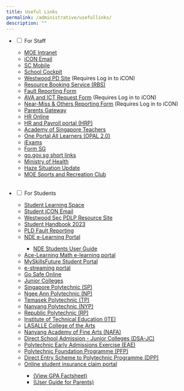 ```yaml
---
title: Useful Links
permalink: /administrative/usefullinks/
description: ""
---
```

<ul class="jekyllcodex_accordion">
	
<li><input type="checkbox" id="accordion1">
<label for="accordion1">For Staff</label><div>
<p></p><ul>
<li><a target="_blank" href="https://intranet.moe.gov.sg/">MOE Intranet</a></li>
<li><a target="_blank" href="https://workspace.google.com/dashboard">iCON Email</a></li>
<li><a target="_blank" href="https://scmobile.moe.edu.sg/">SC Mobile</a>
</li>
<li><a target="_blank" href="https://schoolcockpit.moe.gov.sg/">School Cockpit</a> </li>

<li><a target="_blank" href="https://go.gov.sg/wwstaffpd">Westwood PD Site</a> (Requires Log in to iCON)</li>

<li><a target="_blank" href="https://rbs.avero-tech.com/">Resource Booking Service (RBS)</a></li>

<li><a target="_blank" href="http://go.gov.sg/sw9yzq">Fault Reporting Form</a></li>

<li><a target="_blank" href="http://go.gov.sg/47sptz">AVA and ICT Request Form</a> (Requires Log in to iCON)</li>

<li><a target="_blank" href="https://tinyurl.com/near-miss-incident">Near-Miss &amp; Others Reporting Form</a> (Requires Log in to iCON)</li>

<li><a target="_blank" href="https://pg.moe.edu.sg/">Parents Gateway</a>
</li>
<li><a target="_blank" href="http://intranet.moe.gov.sg/hronline/Pages/Home.aspx">HR Online</a></li>

<li><a target="_blank" href="https://www.hrp.gov.sg/">HR and Payroll portal (HRP)</a></li>

<li><a target="_blank" href="https://academyofsingaporeteachers.moe.edu.sg/">Academy of Singapore Teachers</a></li>

<li><a target="_blank" href="https://www.opal2.moe.edu.sg/">One Portal All Learners (OPAL 2.0)</a></li>

<li><a target="_blank" href="https://iexams.seab.gov.sg/login">iExams</a></li>

<li><a target="_blank" href="https://form.gov.sg/">Form SG</a></li>

<li><a target="_blank" href="https://go.gov.sg/">go.gov.sg short links</a></li>

<li><a target="_blank" href="https://www.moh.gov.sg/">Ministry of Health</a></li>

<li><a target="_blank" href="https://www.haze.gov.sg/">Haze Situation Update</a></li>

<li><a target="_blank" href="https://www.mesrc.net/">MOE Sports and Recreation Club</a></li><br><p></p>
</ul></div></li>

<li><input type="checkbox" id="accordion2">
<label for="accordion2">For Students</label><div>
	<p></p><ul>
<li><a target="_blank" href="https://learning.moe.edu.sg/">Student Learning Space</a></li>
	<li><a target="_blank" href="https://workspace.google.com/dashboard">Student iCON Email</a></li>
<li>	<a target="_blank" href="https://go.gov.sg/pdlpwwss">Westwood Sec PDLP Resource Site</a></li>
	
<li><a target="_blank" href="https://drive.google.com/file/d/1GSjC_XxSwQJra0EgTCyTdvJEHI32JfNy/view?usp=share_link">Student Handbook 2023</a></li>
<li><a target="_blank" href="https://go.gov.sg/pytjkj">PLD Fault Reporting</a></li>
	<li>	<a target="_blank" href="https://learn.icdlasia.org/">NDE e-Learning Portal</a></li>
<ul>	<li>	<a target="_blank" href="https://drive.google.com/file/d/1dVm_FkD2g7gwDW1BC_sf1coKgnhg8uI-/view?usp=share_link/">NDE Students User Guide</a></li></ul>
<li>	<a target="_blank" href="https://www.ace-learning.com/">Ace-Learning Math e-learning portal</a></li>
<li>	<a target="_blank" href="https://www.myskillsfuture.gov.sg/content/student/en/secondary.html">MySkillsFuture Student Portal</a></li>

<li><a target="_blank" href="https://www.nstream.sg/login/login.aspx">e-streaming portal</a></li>
		
<li><a target="_blank" href="https://www.csa.gov.sg/gosafeonline/">Go Safe Online</a></li>
	
<li><a target="_blank" href="https://sis.moe.gov.sg/">Junior Colleges</a>
	</li>
<li>	<a target="_blank" href="http://www.sp.edu.sg/">Singapore Polytechnic (SP)</a></li>

<li><a target="_blank" href="http://www.np.edu.sg/">Ngee Ann Polytechnic (NP)</a></li>
<li>	<a target="_blank" href="http://www.tp.edu.sg/">Temasek Polytechnic (TP)</a></li>
<li>	<a target="_blank" href="http://www.nyp.edu.sg/">Nanyang Polytechnic (NYP)</a></li>
<li>	<a target="_blank" href="http://www.rp.edu.sg/">Republic Polytechnic (RP)</a></li>
<li>	<a target="_blank" href="http://www.ite.edu.sg/">Institute of Technical Education (ITE)</a></li>
<li>	<a target="_blank" href="http://www.lasalle.edu.sg/">LASALLE College of the Arts</a></li>
	<li><a target="_blank" href="http://www.nafa.edu.sg/">Nanyang Academy of Fine Arts (NAFA)</a></li>
<li>	<a target="_blank" href="https://www.moe.gov.sg/post-secondary/admissions/dsa/apply/">Direct School Admission - Junior Colleges (DSA-JC)</a></li>
	<li><a target="_blank" href="https://eae.polytechnic.edu.sg/eaeStudIns/menu.jsp">Polytechnic Early Admissions Exercise (EAE)</a></li>
<li>	<a target="_blank" href="https://pfp.polytechnic.edu.sg/PFP/index.html">Polytechnic Foundation Programme (PFP)</a></li>
	<li><a target="_blank" href="https://www.ite.edu.sg/admissions/full-time-courses/higher-nitec-dpp">Direct Entry Scheme to Polytechnic Programme (DPP)</a></li>
<li>	<a target="_blank" href="https://studentgpa.incomegroupins.com.sg/">Online student insurance claim portal</a></li>
<ul><li>	<a target="_blank" href="https://go.gov.sg/rpk4gv">(View GPA Factsheet)</a></li>
	<li>	<a target="_blank" href="https://go.gov.sg/nrzysy">(User Guide for Parents)</a><p></p></li></ul>
</ul></div></li>

</ul>